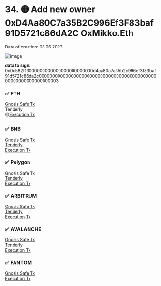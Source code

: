 
# 34. 🟡 Add new owner 0xD4Aa80C7a35B2C996Ef3F83baf91D5721c86dA2C OxMikko.Eth
Date of creation: 08.06.2023

![image](https://github.com/debridge-finance/multisig-evm-transactions/assets/29544129/935540ae-25bb-4694-8786-ddb9cc8d37de)

**data to sign**: 0x0d582f13000000000000000000000000d4aa80c7a35b2c996ef3f83baf91d5721c86da2c0000000000000000000000000000000000000000000000000000000000000003  

### ✅ ETH  
[Gnosis Safe Tx](https://app.safe.global/transactions/tx?id=multisig_0x6bec1faF33183e1Bc316984202eCc09d46AC92D5_0xef06b15ac04f39f717c255e5541545689a9a2f243ff4d5f82dde579876280088&safe=eth:0x6bec1faF33183e1Bc316984202eCc09d46AC92D5)  
[Tenderly](https://dashboard.tenderly.co/public/safe/safe-apps/simulator/e0575853-7538-4ce6-9a5d-2b6d6d220c58)  
🟡[Execution Tx](https://etherscan.io/tx/0x6091ded89a0e1a1abc70bdb1655eb2f25a9254328fec18609a50928aee588169)  

### ✅ BNB   
[Gnosis Safe Tx](https://app.safe.global/transactions/tx?id=multisig_0xA52842cD43fA8c4B6660E443194769531d45b265_0xb8d3cccaf6bd484b4feec507cfc84dc6e6b808bad6529f95445c9e7144804140&safe=bnb:0xA52842cD43fA8c4B6660E443194769531d45b265)  
[Tenderly](https://dashboard.tenderly.co/public/safe/safe-apps/simulator/beada663-189c-4ad5-812f-045664221334)  
[Execution Tx](https://bscscan.com/tx/0xfb54d5d9ca11b2cba3245aca7034069a666615305f7aa0713b5ab153772c5d4f)  

### ✅ Polygon   
[Gnosis Safe Tx](https://app.safe.global/transactions/tx?id=multisig_0xA52842cD43fA8c4B6660E443194769531d45b265_0xac2b3cd0cafb479b9f5231e69b05da9a31cd94d86f09c320d79988b731fa642f&safe=matic%3A0xA52842cD43fA8c4B6660E443194769531d45b265)  
[Tenderly](https://dashboard.tenderly.co/public/safe/safe-apps/simulator/6478baed-0d64-445d-b8b4-95f7902d290b)  
[Execution Tx](https://polygonscan.com/tx/0xe99868bf1c56248a8a6870f10c21f5bf61e2bfd1f6f487ed84bd3e70dcf2bce4)  

### ✅ ARBITRUM   
[Gnosis Safe Tx](https://app.safe.global/transactions/tx?id=multisig_0xA52842cD43fA8c4B6660E443194769531d45b265_0x895386671e9cf7fdda0879b6ae303fd0817d29520f8b0e316a6abb1db7799918&safe=arb1:0xA52842cD43fA8c4B6660E443194769531d45b265)  
[Tenderly](https://dashboard.tenderly.co/public/safe/safe-apps/simulator/c09c8580-381a-439c-97d7-ba2eb2f48075)  
[Execution Tx](https://arbiscan.io/tx/0x8c459770a750aa7c9ad8a51ba3ca773b393f57f0f285d778184f0dc79b805c62)  

### ✅  AVALANCHE  
[Gnosis Safe Tx](https://app.safe.global/transactions/tx?id=multisig_0x8AC842e8f3be6BF67ccfdC87CE3F98D635008Ef0_0xf1cd63b70f737ef622dc90e39d9736f04c6d2851eee8651529012cd9819543ff&safe=avax:0x8AC842e8f3be6BF67ccfdC87CE3F98D635008Ef0)  
[Tenderly](https://dashboard.tenderly.co/public/safe/safe-apps/simulator/390179fd-8869-4914-b82e-6948bc9aaaab)  
[Execution Tx](https://snowtrace.io/tx/0xd15c96749edd81e064b5028c976569d356d069903a80b91b90eef7f802f4b56b)  

### ✅ FANTOM  
[Gnosis Safe Tx](https://safe.fantom.network/ftm:0xA52842cD43fA8c4B6660E443194769531d45b265/transactions/multisig_0xA52842cD43fA8c4B6660E443194769531d45b265_0x58d645b4649a3f1fb0168245a1d6878b81ba2cab41f93c408676a02a9089e7ad)  
[Execution Tx](https://ftmscan.com/tx/0x3ea80b2afa6a954c6c20fb72fa9e4b26465ab4fb930ab4e6e4cffb8e999b41d4)  

